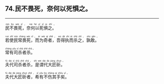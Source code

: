 ## 74.民不畏死，奈何以死惧之。
---


<ruby><rb> 民不畏死，奈何以死惧之。 </rb> <rt>mín  bù  wèi  sǐ ， nài  hé  yǐ  sǐ  jù  zhī 。</rt></ruby>

<ruby><rb> 若使民常畏死，而为奇者，吾得执而杀之，孰敢。 </rb> <rt>ruò  shǐ  mín  cháng  wèi  sǐ ， ér  wèi  qí  zhě ， wú  dé  zhí  ér  shā  zhī ， shú  gǎn 。</rt></ruby>

<ruby><rb> 常有司杀者杀。 </rb> <rt>cháng  yǒu  sī  shā  zhě  shā 。</rt></ruby>

<ruby><rb> 夫代司杀者杀，是谓代大匠斫。 </rb> <rt>fū  dài  sī  shā  zhě  shā ， shì  wèi  dài  dà  jiàng  zhuó 。</rt></ruby>

<ruby><rb> 夫代大匠斫者，希有不伤其手矣。 </rb> <rt>fū  dài  dà  jiàng  zhuó  zhě ， xī  yǒu  bù  shāng  qí  shǒu  yǐ 。</rt></ruby>

